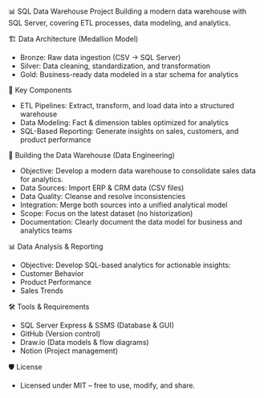 📊 SQL Data Warehouse Project
Building a modern data warehouse with SQL Server, covering ETL processes, data modeling, and analytics.

🏗️ Data Architecture (Medallion Model)
- Bronze: Raw data ingestion (CSV → SQL Server)
- Silver: Data cleaning, standardization, and transformation
- Gold: Business-ready data modeled in a star schema for analytics

🔑 Key Components
- ETL Pipelines: Extract, transform, and load data into a structured warehouse
- Data Modeling: Fact & dimension tables optimized for analytics
- SQL-Based Reporting: Generate insights on sales, customers, and product performance

🏢 Building the Data Warehouse (Data Engineering)
- Objective: Develop a modern data warehouse to consolidate sales data for analytics.
- Data Sources: Import ERP & CRM data (CSV files)
- Data Quality: Cleanse and resolve inconsistencies
- Integration: Merge both sources into a unified analytical model
- Scope: Focus on the latest dataset (no historization)
- Documentation: Clearly document the data model for business and analytics teams
  
📊 Data Analysis & Reporting
- Objective: Develop SQL-based analytics for actionable insights:
- Customer Behavior
- Product Performance
- Sales Trends
  
🛠️ Tools & Requirements
- SQL Server Express & SSMS (Database & GUI)
- GitHub (Version control)
- Draw.io (Data models & flow diagrams)
- Notion (Project management)

🛡️ License
- Licensed under MIT – free to use, modify, and share.
